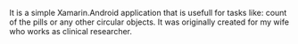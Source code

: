 It is a simple Xamarin.Android application that is usefull for tasks like: count of the  pills or any other circular objects. It was originally created for my wife who works as clinical researcher.
